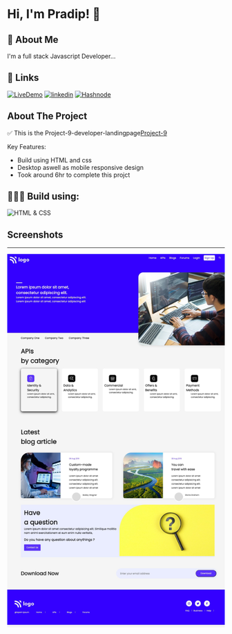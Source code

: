# Hi, I'm Pradip! 👋

## 🚀 About Me

I'm a full stack Javascript Developer...

## 🔗 Links

[![LiveDemo](https://img.shields.io/badge/Live_demo-000?style=for-the-badge&logo=ko-fi&logoColor=white)](https://project-9-developer-landingpage.netlify.app)
[![linkedin](https://img.shields.io/badge/linkedin-0A66C2?style=for-the-badge&logo=linkedin&logoColor=white)](https://www.linkedin.com/in/pradipkafle/)
[![Hashnode](https://img.shields.io/badge/hashnode-1DA1F2?style=for-the-badge&logo=hashnode&logoColor=white)](https://iampradip.hashnode.dev/)

## About The Project

✅ This is the Project-9-developer-landingpage[Project-9](https://project-9-developer-landingpage.netlify.app)

Key Features:

- Build using HTML and css
- Desktop aswell as mobile responsive design
- Took around 6hr to complete this projct

## 👨🏻‍💻 Build using:

![HTML & CSS](https://img.shields.io/badge/HTML-TailwindCSS-orange)

## Screenshots

---

![Desktopdemo](./demo/demo.jpeg)
